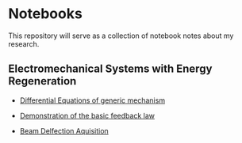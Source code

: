 Notebooks
=========
This repository will serve as a collection of notebook notes about my research.

Electromechanical Systems with Energy Regeneration
--------------------------------------------------

- [Differential Equations of generic mechanism](http://nbviewer.jupyter.org/github/eriveltongualter/notebooks/blob/master/model.ipynb)

- [Demonstration of the basic feedback law](http://nbviewer.jupyter.org/github/eriveltongualter/notebooks/blob/master/impedance_control.ipynb)

- [Beam Delfection Aquisition](http://nbviewer.jupyter.org/github/eriveltongualter/notebooks/blob/master/bean-deflection.ipynb)
